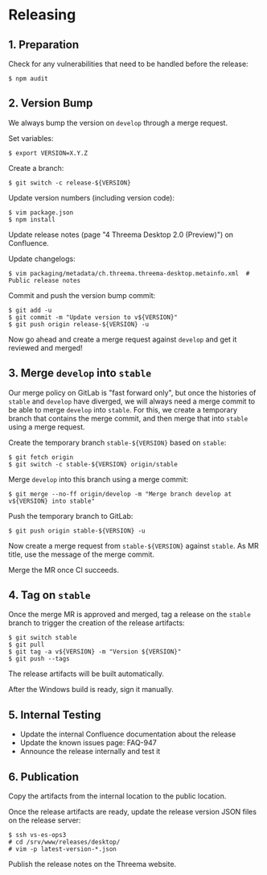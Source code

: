 # Releasing

## 1. Preparation

Check for any vulnerabilities that need to be handled before the release:

    $ npm audit

## 2. Version Bump

We always bump the version on `develop` through a merge request.

Set variables:

    $ export VERSION=X.Y.Z

Create a branch:

    $ git switch -c release-${VERSION}

Update version numbers (including version code):

    $ vim package.json
    $ npm install

Update release notes (page "4 Threema Desktop 2.0 (Preview)") on Confluence.

Update changelogs:

    $ vim packaging/metadata/ch.threema.threema-desktop.metainfo.xml  # Public release notes

Commit and push the version bump commit:

    $ git add -u
    $ git commit -m "Update version to v${VERSION}"
    $ git push origin release-${VERSION} -u

Now go ahead and create a merge request against `develop` and get it reviewed and merged!

## 3. Merge `develop` into `stable`

Our merge policy on GitLab is "fast forward only", but once the histories of `stable` and `develop`
have diverged, we will always need a merge commit to be able to merge `develop` into `stable`. For
this, we create a temporary branch that contains the merge commit, and then merge that into `stable`
using a merge request.

Create the temporary branch `stable-${VERSION}` based on `stable`:

    $ git fetch origin
    $ git switch -c stable-${VERSION} origin/stable

Merge `develop` into this branch using a merge commit:

    $ git merge --no-ff origin/develop -m "Merge branch develop at v${VERSION} into stable"

Push the temporary branch to GitLab:

    $ git push origin stable-${VERSION} -u

Now create a merge request from `stable-${VERSION}` against `stable`. As MR title, use the message
of the merge commit.

Merge the MR once CI succeeds.

## 4. Tag on `stable`

Once the merge MR is approved and merged, tag a release on the `stable` branch to trigger the
creation of the release artifacts:

    $ git switch stable
    $ git pull
    $ git tag -a v${VERSION} -m "Version ${VERSION}"
    $ git push --tags

The release artifacts will be built automatically.

After the Windows build is ready, sign it manually.

## 5. Internal Testing

- Update the internal Confluence documentation about the release
- Update the known issues page: FAQ-947
- Announce the release internally and test it

## 6. Publication

Copy the artifacts from the internal location to the public location.

Once the release artifacts are ready, update the release version JSON files on the release server:

    $ ssh vs-es-ops3
    # cd /srv/www/releases/desktop/
    # vim -p latest-version-*.json

Publish the release notes on the Threema website.
